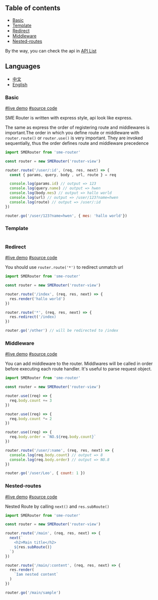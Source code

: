 ## Table of contents

- [Basic](#Basic)
- [Template](#Template)
- [Redirect](#Redirect)
- [Middleware](#Middleware)
- [Nested-routes](#Nested-routes)

By the way, you can check the api in [API List](https://github.com/SME-FE/sme-router/blob/master/docs/api.md)

## Languages

- [中文](https://github.com/SME-FE/sme-router/blob/master/docs/document.zh.md)
- [English](https://github.com/SME-FE/sme-router/blob/master/docs/document.md)

### Basic

[#live demo]() [#source code]()

SME Router is written with express style, api look like express.

The same as express the order of registering route and middlewares is important.The order in which you define route or middleware with `router.route()` or `router.use()` is very important. They are invoked sequentially, thus the order defines route and middleware precedence

```js
import SMERouter from 'sme-router'

const router = new SMERouter('router-view')

router.route('/user/:id', (req, res, next) => {
  const { params, query, body , url, route } = req

  console.log(params.id) // output => 123
  console.log(query.name) // output => hwen
  console.log(body.mes) // output => hallo world
  console.log(url) // output => /user/123?name=hwen
  console.log(route) // output => /user/:id
})

router.go('/user/123?name=hwen', { mes: 'hallo world'})

```

### Template

```js
```

### Redirect

[#live demo]() [#source code]()

You should use `router.route('*')` to redirect unmatch url

```js
import SMERouter from 'sme-router'

const router = new SMERouter('router-view')

router.route('/index', (req, res, next) => {
  res.render('hallo world')
})

router.route('*', (req, res, next) => {
  res.redirect('/index)
})

router.go('/other') // will be redirected to /index
```

### Middleware

[#live demo]() [#source code]()

You can add middleware to the router. Middlwares will be called in order before executing each route handler. It's useful to parse request object.

```js
import SMERouter from 'sme-router'

const router = new SMERouter('router-view')

router.use((req) => {
  req.body.count += 3
})

router.use((req) => {
  req.body.count *= 2
})

router.use((req) => {
  req.body.order = `NO.${req.body.count}`
})

router.route('/user/:name', (req, res, next) => {
  console.log(req.body.count) // output => 8
  console.log(req.body.order) // output => NO.8
})

router.go('/user/Leo', { count: 1 })
```

### Nested-routes

[#live demo]() [#source code]()

Nested Route by calling `next()` and `res.subRoute()`

```js
import SMERouter from 'sme-router'

const router = new SMERouter('router-view')

router.route('/main', (req, res, next) => {
  next(`
    <h2>Main title</h2>
    ${res.subRoute()}
  `)
})

router.route('/main/:content', (req, res, next) => {
  res.render(
    `Iam nested content`
  )
})

router.go('/main/sample')
```


